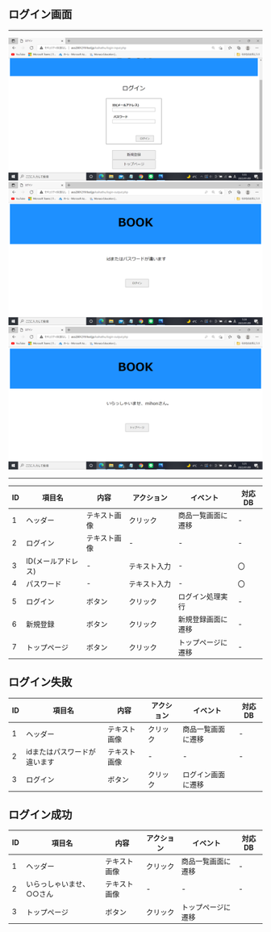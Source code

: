 ## ログイン画面
*****

<img src="https://github.com/Aso2001219/team/blob/main/%E8%A8%AD%E8%A8%88%E6%9B%B8/%E7%94%BB%E9%9D%A2%E8%A9%B3%E7%B4%B0%E5%9B%B3/img/2022-01-09%20(11).png?raw=true">
<img src="https://github.com/Aso2001219/team/blob/main/%E8%A8%AD%E8%A8%88%E6%9B%B8/%E7%94%BB%E9%9D%A2%E8%A9%B3%E7%B4%B0%E5%9B%B3/img/2022-01-09%20(8).png?raw=true">
<img src="https://github.com/Aso2001219/team/blob/main/%E8%A8%AD%E8%A8%88%E6%9B%B8/%E7%94%BB%E9%9D%A2%E8%A9%B3%E7%B4%B0%E5%9B%B3/img/2022-01-09%20(9).png?raw=true">

*****

| ID | 項目名 | 内容 | アクション | イベント | 対応DB |
|----|------|-----|-----------|----------|--------|
|1|ヘッダー|テキスト画像|クリック|商品一覧画面に遷移|-|
|2|ログイン|テキスト画像|-|-|-|
|3|ID(メールアドレス)|-|テキスト入力|-|〇|
|4|パスワード|-|テキスト入力　|-|〇|
|5|ログイン|ボタン|クリック|ログイン処理実行|-|
|6|新規登録|ボタン|クリック|新規登録画面に遷移|-|
|7|トップページ|ボタン|クリック|トップページに遷移|-|

## ログイン失敗
| ID | 項目名 | 内容 | アクション | イベント | 対応DB |
|----|------|-----|-----------|----------|--------|
|1|ヘッダー|テキスト画像|クリック|商品一覧画面に遷移|-|
|2|idまたはパスワードが違います|テキスト画像|-|-|-|
|3|ログイン|ボタン|クリック|ログイン画面に遷移||

## ログイン成功
| ID | 項目名 | 内容 | アクション | イベント | 対応DB |
|----|------|-----|-----------|----------|--------|
|1|ヘッダー|テキスト画像|クリック|商品一覧画面に遷移|-|
|2|いらっしゃいませ、○○さん|テキスト画像|-|-|-|
|3|トップページ|ボタン|クリック|トップページに遷移||


